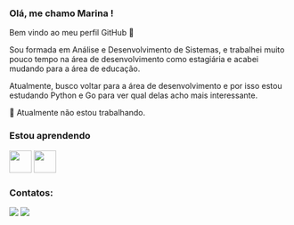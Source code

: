 ### Olá, me chamo Marina ! 
Bem vindo ao meu perfil GitHub 👋

Sou formada em Análise e Desenvolvimento de Sistemas, e trabalhei muito pouco tempo na área de desenvolvimento como estagiária e acabei mudando para a área de educação.

Atualmente, busco voltar para a área de desenvolvimento e por isso estou estudando Python e Go para ver qual delas acho mais interessante.

 🔭 Atualmente não estou trabalhando. 

### Estou aprendendo
<img src="https://cdn.jsdelivr.net/gh/devicons/devicon@latest/icons/go/go-original.svg" width="40" height="40"/> <img src="https://cdn.jsdelivr.net/gh/devicons/devicon@latest/icons/python/python-original-wordmark.svg" width="40" height="40"/>

### Contatos:

<div>
<a href = "mailto:maridadalto@live.com"><img loading="lazy" src="https://img.shields.io/badge/Gmail-D14836?style=for-the-badge&logo=gmail&logoColor=white" target="_blank"></a>
<a href="https://www.linkedin.com/in/marinadadalto" target="_blank"><img loading="lazy" src="https://img.shields.io/badge/-LinkedIn-%230077B5?style=for-the-badge&logo=linkedin&logoColor=white" target="_blank"></a>  </div>

